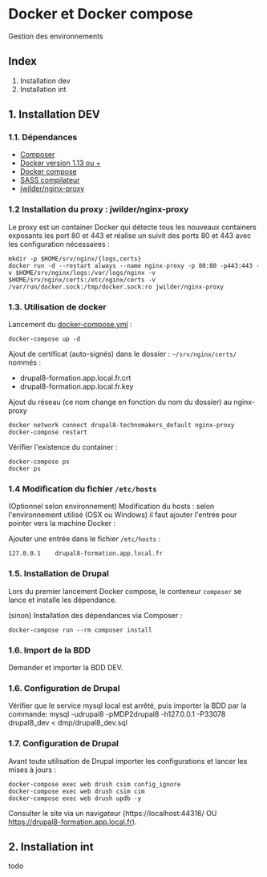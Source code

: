 # Docker et Docker compose

Gestion des environnements

## Index

1. Installation dev
2. Installation int

## 1. Installation DEV

### 1.1. Dépendances

* [Composer](https://getcomposer.org/)
* [Docker version 1.13 ou +](https://docs.docker.com/engine/installation/)
* [Docker compose](https://docs.docker.com/compose/install/)
* [SASS compilateur](http://sass-lang.com/install)
* [jwilder/nginx-proxy](https://hub.docker.com/r/jwilder/nginx-proxy/)

### 1.2 Installation du proxy : jwilder/nginx-proxy

Le proxy est un container Docker qui détecte tous les nouveaux containers exposants les port 80 et 443 et réalise un 
suivit des ports 80 et 443 avec les configuration nécessaires :

```
mkdir -p $HOME/srv/nginx/{logs,certs}
docker run -d --restart always --name nginx-proxy -p 80:80 -p443:443 -v $HOME/srv/nginx/logs:/var/logs/nginx -v $HOME/srv/nginx/certs:/etc/nginx/certs -v /var/run/docker.sock:/tmp/docker.sock:ro jwilder/nginx-proxy
```

### 1.3. Utilisation de docker

Lancement du [docker-compose.yml](https://docs.docker.com/compose/gettingstarted/#step-4-build-and-run-your-app-with-compose) :

```
docker-compose up -d
```

Ajout de certificat (auto-signés) dans le dossier : `~/srv/nginx/certs/` nommés :

* drupal8-formation.app.local.fr.crt
* drupal8-formation.app.local.fr.key 

Ajout du réseau (ce nom change en fonction du nom du dossier) au nginx-proxy

```
docker network connect drupal8-technomakers_default nginx-proxy
docker-compose restart
```

Vérifier l'existence du container :

```
docker-compose ps
docker ps
```

### 1.4 Modification du fichier `/etc/hosts`

(Optionnel selon environnement) Modification du hosts : selon l'environnement utilisé (OSX ou Windows) il faut ajouter
l'entrée pour pointer vers la machine Docker :

Ajouter une entrée dans le fichier `/etc/hosts` :

```
127.0.0.1    drupal8-formation.app.local.fr
```  

### 1.5. Installation de Drupal

Lors du premier lancement Docker compose, le conteneur `composer` se lance et installe les dépendance.

(sinon) Installation des dépendances via Composer :

```
docker-compose run --rm composer install
```

### 1.6. Import de la BDD
Demander et importer la BDD DEV.

### 1.6. Configuration de Drupal
Vérifier que le service mysql local est arrêté, puis importer la BDD par la commande:
mysql -udrupal8 -pMDP2drupal8 -h127.0.0.1 -P33078 drupal8_dev <  dmp/drupal8_dev.sql

### 1.7. Configuration de Drupal

Avant toute utilisation de Drupal importer les configurations et lancer les mises à jours :

```
docker-compose exec web drush csim config_ignore
docker-compose exec web drush csim cim
docker-compose exec web drush updb -y
```

Consulter le site via un navigateur (https://localhost:44316/ OU https://drupal8-formation.app.local.fr).

## 2. Installation int

todo
